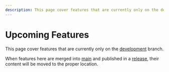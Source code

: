 ```yaml
---
description: This page cover features that are currently only on the development branch.
---
```


# Upcoming Features
This page cover features that are currently only on the [development](https://github.com/GodotModding/godot-mod-loader/tree/development) branch.

When features here are merged into [main](https://github.com/GodotModding/godot-mod-loader/tree/main) and published in a [release](https://github.com/GodotModding/godot-mod-loader/releases), their content will be moved to the proper location.
